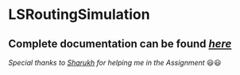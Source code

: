 # LSRoutingSimulation

## Complete documentation can be found [_here_](https://github.com/Sameer25-py/LSRoutingSimulation/blob/master/handout.pdf)

_Special thanks to [Sharukh](https://www.facebook.com/muhammad.shahrukh.125) for helping me in the Assignment_ 😃😃
